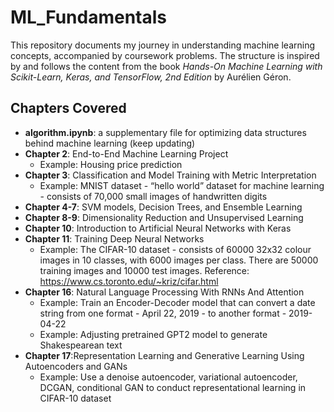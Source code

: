 # ML_Fundamentals

This repository documents my journey in understanding machine learning concepts, accompanied by coursework problems. The structure is inspired by and follows the content from the book *Hands-On Machine Learning with Scikit-Learn, Keras, and TensorFlow, 2nd Edition* by Aurélien Géron.


## Chapters Covered
- **algorithm.ipynb**: a supplementary file for optimizing data structures behind machine learning (keep updating)
- **Chapter 2**: End-to-End Machine Learning Project
    - Example: Housing price prediction
- **Chapter 3**: Classification and Model Training with Metric Interpretation
    - Example: MNIST dataset - “hello world” dataset for machine learning - consists of 70,000 small images of handwritten digits
- **Chapter 4-7**: SVM models, Decision Trees, and Ensemble Learning
- **Chapter 8-9**: Dimensionality Reduction and Unsupervised Learning
- **Chapter 10**: Introduction to Artificial Neural Networks with Keras
- **Chapter 11**: Training Deep Neural Networks
    - Example: The CIFAR-10 dataset - consists of 60000 32x32 colour images in 10 classes, with 6000 images per class. There are 50000 training images and 10000 test images. Reference: https://www.cs.toronto.edu/~kriz/cifar.html
- **Chapter 16**: Natural Language Processing With RNNs And Attention
    - Example: Train an Encoder-Decoder model that can convert a date string from one format - April 22, 2019 - to another format - 2019-04-22
    - Example: Adjusting pretrained GPT2 model to generate Shakespearean text
- **Chapter 17**:Representation Learning and Generative Learning Using Autoencoders and GANs
    - Example: Use a denoise autoencoder, variational autoencoder, DCGAN, conditional GAN to conduct representational learning in CIFAR-10 dataset

  


